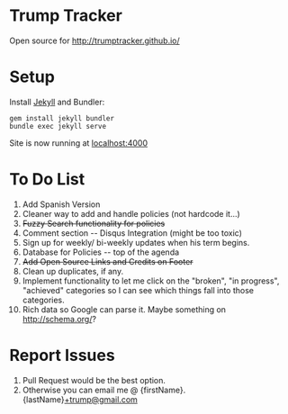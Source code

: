 # Trump Tracker
Open source for http://trumptracker.github.io/

# Setup

Install [Jekyll](https://jekyllrb.com/) and Bundler:

    gem install jekyll bundler
    bundle exec jekyll serve

Site is now running at [localhost:4000](http://localhost:4000)

# To Do List
1. Add Spanish Version
2. Cleaner way to add and handle policies (not hardcode it...)
3. ~~Fuzzy Search functionality for policies~~
4. Comment section -- Disqus Integration (might be too toxic)
5. Sign up for weekly/ bi-weekly updates when his term begins.
6. Database for Policies -- top of the agenda
7. ~~Add Open Source Links and Credits on Footer~~
8. Clean up duplicates, if any.
9. Implement functionality to let me click on the "broken", "in progress", "achieved" categories so I can see which things fall into those categories.
10. Rich data so Google can parse it. Maybe something on http://schema.org/?

# Report Issues
1. Pull Request would be the best option.
2. Otherwise you can email me @ {firstName}.{lastName}+trump@gmail.com